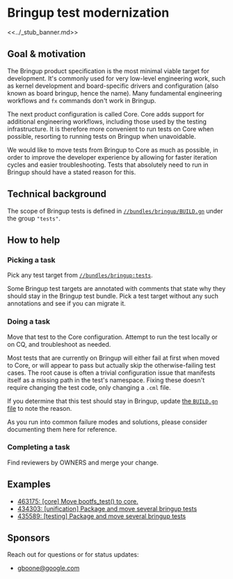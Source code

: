 # Bringup test modernization

<<../_stub_banner.md>>

## Goal & motivation

The Bringup product specification is the most minimal viable target for
development. It's commonly used for very low-level engineering work, such as
kernel development and board-specific drivers and configuration (also known as
board bringup, hence the name). Many fundamental engineering workflows and `fx`
commands don't work in Bringup.

The next product configuration is called Core. Core adds support for additional
engineering workflows, including those used by the testing infrastructure. It is
therefore more convenient to run tests on Core when possible, resorting to
running tests on Bringup when unavoidable.

We would like to move tests from Bringup to Core as much as possible, in order
to improve the developer experience by allowing for faster iteration cycles and
easier troubleshooting. Tests that absolutely need to run in Bringup should have
a stated reason for this.

## Technical background

The scope of Bringup tests is defined in
[`//bundles/bringup/BUILD.gn`][build-gn]
under the group `"tests"`.

## How to help

### Picking a task

Pick any test target from
[`//bundles/bringup:tests`][build-gn].

Some Bringup test targets are annotated with comments that state why they should
stay in the Bringup test bundle. Pick a test target without any such annotations
and see if you can migrate it.

### Doing a task

Move that test to the Core configuration. Attempt to run the test locally or on
CQ, and troubleshoot as needed.

Most tests that are currently on Bringup will either fail at first when moved to
Core, or will appear to pass but actually skip the otherwise-failing test cases.
The root cause is often a trivial configuration issue that manifests itself as a
missing path in the test's namespace. Fixing these doesn't require changing the
test code, only changing a `.cml` file.

If you determine that this test should stay in Bringup, update
[the `BUILD.gn` file][build-gn] to note the reason.

As you run into common failure modes and solutions, please consider documenting
them here for reference.

### Completing a task

Find reviewers by OWNERS and merge your change.

## Examples

*   [463175: [core] Move bootfs_test() to core.](https://fuchsia-review.googlesource.com/c/fuchsia/+/463175)
*   [434303: [unification] Package and move several bringup tests](https://fuchsia-review.googlesource.com/c/fuchsia/+/434303)
*   [435589: [testing] Package and move several bringup tests](https://fuchsia-review.googlesource.com/c/fuchsia/+/435589)

## Sponsors

Reach out for questions or for status updates:

*   <gboone@google.com>

[build-gn]: /bundles/bringup/BUILD.gn
